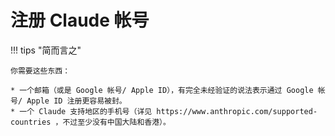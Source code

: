 # 注册 Claude 帐号

!!! tips "简而言之"

    你需要这些东西：

    * 一个邮箱（或是 Google 帐号/ Apple ID），有完全未经验证的说法表示通过 Google 帐号/ Apple ID 注册更容易被封。
    * 一个 Claude 支持地区的手机号（详见 https://www.anthropic.com/supported-countries ，不过至少没有中国大陆和香港）。
